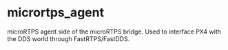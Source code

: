 # micrortps_agent
microRTPS agent side of the microRTPS bridge. Used to interface PX4 with the DDS world through FastRTPS/FastDDS.

